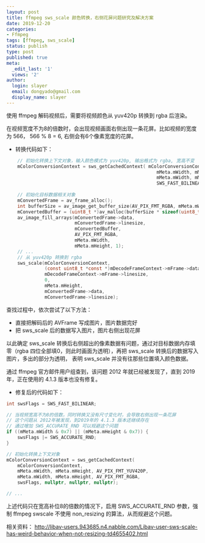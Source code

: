 ```yaml
---
layout: post
title: ffmpeg sws_scale 颜色转换，右侧花屏问题研究及解决方案
date: 2019-12-20
categories:
- Ffmpeg
tags: [ffmpeg, sws_scale]
status: publish
type: post
published: true
meta:
  _edit_last: '1'
  views: '2'
author:
  login: slayer
  email: dongyado@gmail.com
  display_name: slayer
---
```



使用 ffmpeg 解码视频后，需要将视频颜色从 yuv420p 转换到 rgba 后渲染。

在视频宽度不为8的倍数时，会出现视频画面右侧出现一条花屏。比如视频的宽度为 566， 566 % 8 = 6, 右侧会有6个像素宽度的花屏。


+ 转换代码如下：


```c
	// 初始化转换上下文对象，输入颜色模式为 yuv420p, 输出格式为 rgba, 宽高不变
	mColorConversionContext = sws_getCachedContext(	mColorConversionContext,
	                                                   mMeta.mWidth, mMeta.mHeight, AV_PIX_FMT_YUV420P,
	                                                   mMeta.mWidth, mMeta.mHeight, AV_PIX_FMT_RGBA,
													   SWS_FAST_BILINEAR, nullptr, nullptr, nullptr);
	
	// 初始化目标数据相关对象
	mConvertedFrame = av_frame_alloc();
	int bufferSize = av_image_get_buffer_size(AV_PIX_FMT_RGBA, mMeta.mWidth, mMeta.mHeight, 1);
	mConvertedBuffer = (uint8_t *)av_malloc(bufferSize * sizeof(uint8_t));
	av_image_fill_arrays(mConvertedFrame->data,
	                     mConvertedFrame->linesize,
	                     mConvertedBuffer,
	                     AV_PIX_FMT_RGBA,
	                     mMeta.mWidth,
	                     mMeta.mHeight, 1);
	// ...
	// 从 yuv420p 转换到 rgba
    sws_scale(mColorConversionContext,
              (const uint8_t *const *)mDecodeFrameContext->mFrame->data,
              mDecodeFrameContext->mFrame->linesize,
              0,
              mMeta.mHeight,
              mConvertedFrame->data,
              mConvertedFrame->linesize);


```

查找过程中，依次尝试了以下方法：
+ 直接把解码后的 AVFrame 写成图片，图片数据完好
+ 把 sws_scale 后的数据写入图片，图片右侧出现花屏

以此确定 sws_scale 转换后右侧超出的像素数据有问题，通过对目标数据内存填零（rgba 四位全部填0，则此时画面为透明），再把 sws_scale 转换后的数据写入图片，多出的部分为透明，
表明 sws_scale 并没有往那些位置填入颜色数据。

通过 ffmpeg 官方邮件用户组查到，该问题 2012 年就已经被发现了，直到 2019 年，正在使用的 4.1.3 版本也没有修复。 


+ 修复后的代码如下：

```c
int swsFlags = SWS_FAST_BILINEAR;

// 当视频宽高不为8的倍数，同时转换又没有尺寸变化时，会导致右侧出现一条花屏
// 这个问题从 2012年被发现，到2019年的 4.1.3 版本还继续存在
// 通过增加 SWS_ACCURATE_RND 可以规避这个问题
if ((mMeta.mWidth & 0x7) || (mMeta.mHeight & 0x7)) {
    swsFlags |= SWS_ACCURATE_RND;
}

// 初始化转换上下文对象
mColorConversionContext = sws_getCachedContext(	
    mColorConversionContext,
    mMeta.mWidth, mMeta.mHeight, AV_PIX_FMT_YUV420P,
    mMeta.mWidth, mMeta.mHeight, AV_PIX_FMT_RGBA,
    swsFlags, nullptr, nullptr, nullptr);

// ...

```

上述代码只在宽高补位8的倍数的情况下，启用 SWS_ACCURATE_RND 参数，强制 ffmpeg swscale 不使用 non_resizing 的算法，从而规避这个问题。

相关资料： http://libav-users.943685.n4.nabble.com/Libav-user-sws-scale-has-weird-behavior-when-not-resizing-td4655402.html








